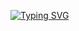 [![Typing SVG](https://readme-typing-svg.herokuapp.com?font=Fira+Code&pause=1000&width=435&lines=Hello+World!+%F0%9F%91%8B)](https://git.io/typing-svg)
<!---
hngbtran/hngbtran is a ✨ special ✨ repository because its `README.md` (this file) appears on your GitHub profile.
You can click the Preview link to take a look at your changes.
--->
